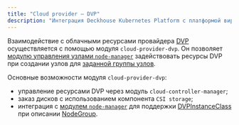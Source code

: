 ```yaml
---
title: "Cloud provider — DVP"
description: "Интеграция Deckhouse Kubernetes Platform с платформой виртуализации Deckhouse Virtualization Platform. Развертывание кластеров DKP поверх DVP."
---
```


Взаимодействие с облачными ресурсами провайдера [DVP](https://deckhouse.ru/products/virtualization-platform/) осуществляется с помощью модуля `cloud-provider-dvp`. Он позволяет [модулю управления узлами `node-manager`](../../modules/040-node-manager/) задействовать ресурсы DVP при создании узлов для [заданной группы узлов](../../modules/040-node-manager/cr.html#nodegroup).

Основные возможности модуля `cloud-provider-dvp`:

- управление ресурсами DVP через модуль `cloud-controller-manager`;
- заказ дисков с использованием компонента `CSI storage`;
- интеграция с [модулем `node-manager`](../../modules/040-node-manager/) для поддержки [DVPInstanceClass](cr.html#dvpinstanceclass) при описании [NodeGroup](../../modules/040-node-manager/cr.html#nodegroup).
